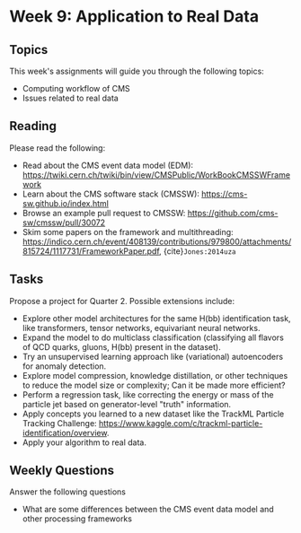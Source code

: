 # Week 9: Application to Real Data

## Topics

This week's assignments will guide you through the following topics:
* Computing workflow of CMS 
* Issues related to real data

## Reading

Please read the following:
* Read about the CMS event data model (EDM): <https://twiki.cern.ch/twiki/bin/view/CMSPublic/WorkBookCMSSWFramework>
* Learn about the CMS software stack (CMSSW): <https://cms-sw.github.io/index.html>
* Browse an example pull request to CMSSW: <https://github.com/cms-sw/cmssw/pull/30072>
* Skim some papers on the framework and multithreading: <https://indico.cern.ch/event/408139/contributions/979800/attachments/815724/1117731/FrameworkPaper.pdf>, {cite}`Jones:2014uza`

## Tasks

Propose a project for Quarter 2. Possible extensions include:
* Explore other model architectures for the same H(bb) identification task, like transformers, tensor networks, equivariant neural networks.
* Expand the model to do multiclass classification (classifying all flavors of QCD quarks, gluons, H(bb) present in the dataset).
* Try an unsupervised learning approach like (variational) autoencoders for anomaly detection.
* Explore model compression, knowledge distillation, or other techniques to reduce the model size or complexity; Can it be made more efficient? 
* Perform a regression task, like correcting the energy or mass of the particle jet based on generator-level "truth" information.
* Apply concepts you learned to a new dataset like the TrackML Particle Tracking Challenge: <https://www.kaggle.com/c/trackml-particle-identification/overview>.
* Apply your algorithm to real data.

## Weekly Questions

Answer the following questions
* What are some differences between the CMS event data model and other processing frameworks
